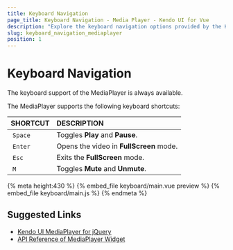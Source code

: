 ```yaml
---
title: Keyboard Navigation
page_title: Keyboard Navigation - Media Player - Kendo UI for Vue
description: "Explore the keyboard navigation options provided by the Kendo UI MediaPlayer wrapper for Vue."
slug: keyboard_navigation_mediaplayer
position: 1
---
```


<div><WrapperBanner></WrapperBanner></div>

# Keyboard Navigation

The keyboard support of the MediaPlayer is always available.

The MediaPlayer supports the following keyboard shortcuts:

| SHORTCUT    | DESCRIPTION |
|:---         |:--- |
| `Space`     | Toggles **Play** and **Pause**.|
| `Enter`     | Opens the video in **FullScreen** mode.|
| `Esc`       | Exits the **FullScreen** mode.|
| `M`         | Toggles **Mute** and **Unmute**.|

{% meta height:430 %}
{% embed_file keyboard/main.vue preview %}
{% embed_file keyboard/main.js %}
{% endmeta %}

## Suggested Links

* [Kendo UI MediaPlayer for jQuery](https://docs.telerik.com/kendo-ui/controls/media/mediaplayer/overview)
* [API Reference of MediaPlayer Widget](https://docs.telerik.com/kendo-ui/api/javascript/ui/mediaplayer)
